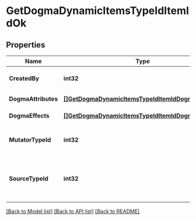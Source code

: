 # GetDogmaDynamicItemsTypeIdItemIdOk

## Properties
Name | Type | Description | Notes
------------ | ------------- | ------------- | -------------
**CreatedBy** | **int32** | The ID of the character who created the item | [default to null]
**DogmaAttributes** | [**[]GetDogmaDynamicItemsTypeIdItemIdDogmaAttribute**](get_dogma_dynamic_items_type_id_item_id_dogma_attribute.md) | dogma_attributes array | [default to null]
**DogmaEffects** | [**[]GetDogmaDynamicItemsTypeIdItemIdDogmaEffect**](get_dogma_dynamic_items_type_id_item_id_dogma_effect.md) | dogma_effects array | [default to null]
**MutatorTypeId** | **int32** | The type ID of the mutator used to generate the dynamic item. | [default to null]
**SourceTypeId** | **int32** | The type ID of the source item the mutator was applied to create the dynamic item. | [default to null]

[[Back to Model list]](../README.md#documentation-for-models) [[Back to API list]](../README.md#documentation-for-api-endpoints) [[Back to README]](../README.md)


